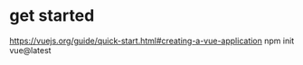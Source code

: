 # get started 
https://vuejs.org/guide/quick-start.html#creating-a-vue-application
npm init vue@latest